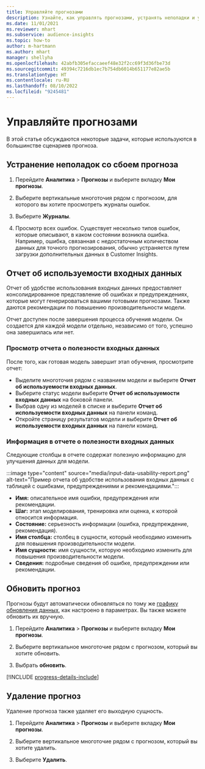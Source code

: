 ```yaml
---
title: Управляйте прогнозами
description: Узнайте, как управлять прогнозами, устранять неполадки и уточнять их.
ms.date: 11/01/2021
ms.reviewer: mhart
ms.subservice: audience-insights
ms.topic: how-to
author: m-hartmann
ms.author: mhart
manager: shellyha
ms.openlocfilehash: 42abfb305efaccaeef48e32f2cc69f3d36fbe73d
ms.sourcegitcommit: 49394c7216db1ec7b754db6014b651177e82ae5b
ms.translationtype: HT
ms.contentlocale: ru-RU
ms.lasthandoff: 08/10/2022
ms.locfileid: "9245481"
---
```

# <a name="manage-predictions"></a>Управляйте прогнозами

В этой статье обсуждаются некоторые задачи, которые используются в большинстве сценариев прогноза.

## <a name="troubleshoot-a-failed-prediction"></a>Устранение неполадок со сбоем прогноза

1. Перейдите **Аналитика** > **Прогнозы** и выберите вкладку **Мои прогнозы**.

1. Выберите вертикальные многоточия рядом с прогнозом, для которого вы хотите просмотреть журналы ошибок.

1. Выберите **Журналы**.

1. Просмотр всех ошибок. Существует несколько типов ошибок, которые описывают, в каком состоянии возникла ошибка. Например, ошибка, связанная с недостаточным количеством данных для точного прогнозирования, обычно устраняется путем загрузки дополнительных данных в Customer Insights.

## <a name="input-data-usability-report"></a>Отчет об используемости входных данных

Отчет об удобстве использования входных данных предоставляет консолидированное представление об ошибках и предупреждениях, которые могут генерироваться вашими готовыми прогнозами. Также даются рекомендации по повышению производительности модели.

Отчет доступен после завершения процесса обучения модели. Он создается для каждой модели отдельно, независимо от того, успешно она завершилась или нет.

### <a name="view-the-input-data-usability-report"></a>Просмотр отчета о полезности входных данных

После того, как готовая модель завершит этап обучения, просмотрите отчет:
- Выделите многоточия рядом с названием модели и выберите **Отчет об используемости входных данных**.
- Выберите статус модели выберите **Отчет об используемости входных данных** на боковой панели.
- Выбрав одну из моделей в списке и выберите **Отчет об используемости входных данных** на панели команд.
- Откройте страницу результатов модели и выберите **Отчет об используемости входных данных** на панели команд.

### <a name="information-in-the-input-data-usability-report"></a>Информация в отчете о полезности входных данных

Следующие столбцы в отчете содержат полезную информацию для улучшения данных для модели.

:::image type="content" source="media/input-data-usability-report.png" alt-text="Пример отчета об удобстве использования входных данных с таблицей с ошибками, предупреждениями и рекомендациями.":::

- **Имя:** описательное имя ошибки, предупреждения или рекомендации.
- **Шаг:** этап моделирования, тренировка или оценка, к которой относится информация.
- **Состояние:** серьезность информации (ошибка, предупреждение, рекомендация).
- **Имя столбца:** столбец в сущности, который необходимо изменить для повышения производительности модели.
- **Имя сущности:** имя сущности, которую необходимо изменить для повышения производительности модели.
- **Сведения:** подробные сведения об ошибке, предупреждении или рекомендации.

## <a name="refresh-a-prediction"></a>Обновить прогноз

Прогнозы будут автоматически обновляться по тому же [графику обновления данных](schedule-refresh.md), как настроено в параметрах. Вы также можете обновить их вручную.

1. Перейдите **Аналитика** > **Прогнозы** и выберите вкладку **Мои прогнозы**.

1. Выберите вертикальное многоточие рядом с прогнозом, который вы хотите обновить.

1. Выбрать **обновить**.

[!INCLUDE [progress-details-include](includes/progress-details-pane.md)]

## <a name="delete-a-prediction"></a>Удаление прогноз

Удаление прогноза также удаляет его выходную сущность.

1. Перейдите **Аналитика** > **Прогнозы** и выберите вкладку **Мои прогнозы**.

1. Выберите вертикальное многоточие рядом с прогнозом, который вы хотите удалить.

1. Выберите **Удалить**.
